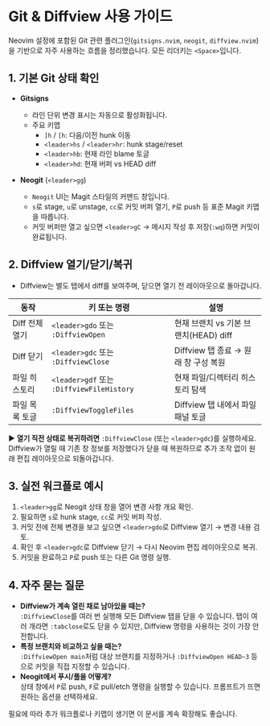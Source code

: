 # Git & Diffview 사용 가이드

Neovim 설정에 포함된 Git 관련 플러그인(`gitsigns.nvim`, `neogit`, `diffview.nvim`)을 기반으로 자주 사용하는 흐름을 정리했습니다. 모든 리더키는 `<Space>`입니다.

## 1. 기본 Git 상태 확인
- **Gitsigns**
  - 라인 단위 변경 표시는 자동으로 활성화됩니다.
  - 주요 키맵
    - `]h` / `[h`: 다음/이전 hunk 이동
    - `<leader>hs` / `<leader>hr`: hunk stage/reset
    - `<leader>hb`: 현재 라인 blame 토글
    - `<leader>hd`: 현재 버퍼 vs HEAD diff

- **Neogit** (`<leader>gg`)
  - `Neogit` UI는 Magit 스타일의 커맨드 창입니다.
  - `s`로 stage, `u`로 unstage, `cc`로 커밋 버퍼 열기, `P`로 push 등 표준 Magit 키맵을 따릅니다.
  - 커밋 버퍼만 열고 싶으면 `<leader>gC` → 메시지 작성 후 저장(`:wq`)하면 커밋이 완료됩니다.

## 2. Diffview 열기/닫기/복귀
- Diffview는 별도 탭에서 diff를 보여주며, 닫으면 열기 전 레이아웃으로 돌아갑니다.

| 동작 | 키 또는 명령 | 설명 |
| --- | --- | --- |
| Diff 전체 열기 | `<leader>gdo` 또는 `:DiffviewOpen` | 현재 브랜치 vs 기본 브랜치(HEAD) diff |
| Diff 닫기 | `<leader>gdc` 또는 `:DiffviewClose` | Diffview 탭 종료 → 원래 창 구성 복원 |
| 파일 히스토리 | `<leader>gdf` 또는 `:DiffviewFileHistory` | 현재 파일/디렉터리 히스토리 탐색 |
| 파일 목록 토글 | `:DiffviewToggleFiles` | Diffview 탭 내에서 파일 패널 토글 |

▶ **열기 직전 상태로 복귀하려면** `:DiffviewClose` (또는 `<leader>gdc`)를 실행하세요. Diffview가 열릴 때 기존 창 정보를 저장했다가 닫을 때 복원하므로 추가 조작 없이 원래 편집 레이아웃으로 되돌아갑니다.

## 3. 실전 워크플로 예시
1. `<leader>gg`로 Neogit 상태 창을 열어 변경 사항 개요 확인.
2. 필요하면 `s`로 hunk stage, `cc`로 커밋 버퍼 작성.
3. 커밋 전에 전체 변경을 보고 싶으면 `<leader>gdo`로 Diffview 열기 → 변경 내용 검토.
4. 확인 후 `<leader>gdc`로 Diffview 닫기 → 다시 Neovim 편집 레이아웃으로 복귀.
5. 커밋을 완료하고 `P`로 push 또는 다른 Git 명령 실행.

## 4. 자주 묻는 질문
- **Diffview가 계속 열린 채로 남아있을 때는?**<br>
  `:DiffviewClose`를 여러 번 실행해 모든 Diffview 탭을 닫을 수 있습니다. 탭이 여러 개라면 `:tabclose`로도 닫을 수 있지만, Diffview 명령을 사용하는 것이 가장 안전합니다.
- **특정 브랜치와 비교하고 싶을 때는?**<br>
  `:DiffviewOpen main`처럼 대상 브랜치를 지정하거나 `:DiffviewOpen HEAD~3` 등으로 커밋을 직접 지정할 수 있습니다.
- **Neogit에서 푸시/풀을 어떻게?**<br>
  상태 창에서 `P`로 push, `F`로 pull/etch 명령을 실행할 수 있습니다. 프롬프트가 뜨면 원하는 옵션을 선택하세요.

필요에 따라 추가 워크플로나 키맵이 생기면 이 문서를 계속 확장해도 좋습니다.

